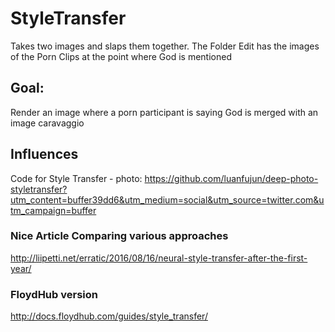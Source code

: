 # StyleTransfer
Takes two images and slaps them together. 
The Folder Edit has the images of the Porn Clips at the point where God is mentioned

## Goal: 
Render an image where a porn participant is saying God is merged with an image caravaggio



## Influences
Code for Style Transfer - photo: https://github.com/luanfujun/deep-photo-styletransfer?utm_content=buffer39dd6&utm_medium=social&utm_source=twitter.com&utm_campaign=buffer


### Nice Article Comparing various approaches
http://liipetti.net/erratic/2016/08/16/neural-style-transfer-after-the-first-year/

### FloydHub version
http://docs.floydhub.com/guides/style_transfer/ 

